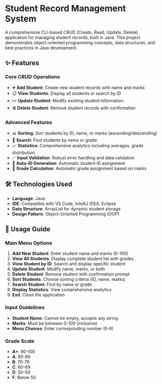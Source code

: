 # Student Record Management System

A comprehensive CLI-based CRUD (Create, Read, Update, Delete) application for managing student records, built in Java. This project demonstrates object-oriented programming concepts, data structures, and best practices in Java development.

## ✨ Features

### Core CRUD Operations
- ➕ **Add Student**: Create new student records with name and marks
- 📋 **View Students**: Display all students or search by ID
- ✏️ **Update Student**: Modify existing student information
- 🗑️ **Delete Student**: Remove student records with confirmation

### Advanced Features
- 📊 **Sorting**: Sort students by ID, name, or marks (ascending/descending)
- 🔎 **Search**: Find students by name or grade
- 📈 **Statistics**: Comprehensive analytics including averages, grade distribution
- ✅ **Input Validation**: Robust error handling and data validation
- 🎯 **Auto-ID Generation**: Automatic student ID assignment
- 📝 **Grade Calculation**: Automatic grade assignment based on marks

## 🛠 Technologies Used
- **Language**: Java
- **IDE**: Compatible with VS Code, IntelliJ IDEA, Eclipse
- **Data Structure**: ArrayList for dynamic student storage
- **Design Pattern**: Object-Oriented Programming (OOP)

## 📖 Usage Guide

### Main Menu Options
1. **Add New Student**: Enter student name and marks (0-100)
2. **View All Students**: Display complete student list with grades
3. **View Student by ID**: Search and display specific student
4. **Update Student**: Modify name, marks, or both
5. **Delete Student**: Remove student with confirmation prompt
6. **Sort Students**: Choose sorting criteria (ID, name, marks)
7. **Search Student**: Find by name or grade
8. **Display Statistics**: View comprehensive analytics
9. **Exit**: Close the application

### Input Guidelines
- **Student Name**: Cannot be empty, accepts any string
- **Marks**: Must be between 0-100 (inclusive)
- **Menu Choices**: Enter corresponding number (0-8)

### Grade Scale
- **A+**: 90-100
- **A**: 80-89
- **B**: 70-79
- **C**: 60-69
- **D**: 50-59
- **F**: Below 50
